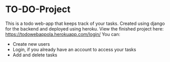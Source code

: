 # TO-DO-Project
This is a todo web-app that keeps track of your tasks.  Created using django for the backend and deployed using heroku.
View the finished project here: https://todowebappola.herokuapp.com/login/
You can:
  * Create new users
  * Login, if you already have an account to access your tasks
  * Add and delete tasks
